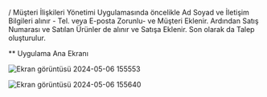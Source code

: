 / Müşteri İlişkileri Yönetimi Uygulamasında öncelikle Ad Soyad ve İletişim Bilgileri alınır - Tel. veya E-posta Zorunlu- ve Müşteri Eklenir. Ardından Satış Numarası ve Satılan Ürünler de alınır ve Satışa Eklenir. Son olarak da Talep oluşturulur.

** Uygulama Ana Ekranı

![Ekran görüntüsü 2024-05-06 155553](https://github.com/muratgull07/Musteri-Iliskileri-Sistemi/assets/148050387/9d876be0-6bf3-441b-922c-21bf8c302de7)


![Ekran görüntüsü 2024-05-06 155640](https://github.com/muratgull07/Musteri-Iliskileri-Sistemi/assets/148050387/093235b9-8f4f-4fdf-aaaa-5102c6bb0a41)
